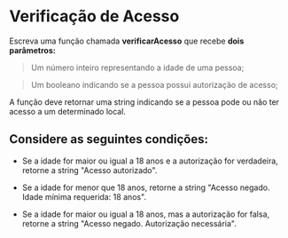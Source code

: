 # Verificação de Acesso

Escreva uma função chamada **verificarAcesso** que recebe **dois parâmetros:** 

> Um número inteiro representando a idade de uma pessoa;

> Um booleano indicando se a pessoa possui autorização de acesso;

A função deve retornar uma string indicando se a pessoa pode ou não ter acesso a um determinado local.

## Considere as seguintes condições:

- Se a idade for maior ou igual a 18 anos e a autorização for verdadeira, retorne a string "Acesso autorizado".

- Se a idade for menor que 18 anos, retorne a string "Acesso negado. Idade mínima requerida: 18 anos".

- Se a idade for maior ou igual a 18 anos, mas a autorização for falsa, retorne a string "Acesso negado. Autorização necessária".